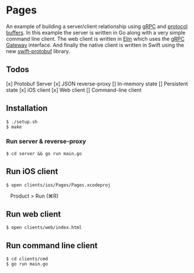 # Pages

An example of building a server/client relationship using [gRPC][1] and [protocol
buffers][2]. In this example the server is written in Go along with a very simple
command line client. The web client is written in [Elm][3] which uses the [gRPC
Gateway][4] interface. And finally the native client is written in Swift using
the new [swift-protobuf][5] library.

## Todos

[x] Protobuf Server
[x] JSON reverse-proxy
[] In-memory state
[] Persistent state
[x] iOS client
[x] Web client
[] Command-line client

## Installation

    $ ./setup.sh
    $ make

### Run server & reverse-proxy

    $ cd server && go run main.go

## Run iOS client

    $ open clients/ios/Pages/Pages.xcodeproj
    Product > Run (⌘R)

## Run web client

    $ open clients/web/index.html

## Run command line client

    $ cd clients/cmd
    $ go run main.go

[1]:http://www.grpc.io
[2]:https://developers.google.com/protocol-buffers/
[3]:http://elm-lang.org
[4]:https://github.com/grpc-ecosystem/grpc-gateway
[5]:https://github.com/apple/swift-protobuf

